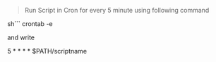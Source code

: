 > Run Script in Cron for every 5 minute using following command

sh```
crontab -e

and write

5 * * * * $PATH/scriptname
